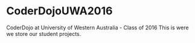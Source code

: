 # CoderDojoUWA2016
CoderDojo at University of Western Australia - Class of 2016
This is were we store our student projects.
